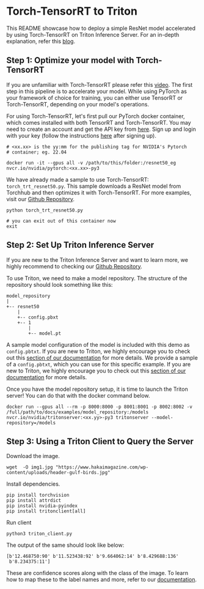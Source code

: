 # Torch-TensorRT to Triton

This README showcase how to deploy a simple ResNet model accelerated by using Torch-TensorRT on Triton Inference Server. For an in-depth explanation, refer this [blog](https://TODO_add_blog_link). 
## Step 1: Optimize your model with Torch-TensorRT

If you are unfamiliar with Torch-TensorRT please refer this [video](https://www.youtube.com/watch?v=TU5BMU6iYZ0&ab_channel=NVIDIADeveloper). The first step in this pipeline is to accelerate your model. While using PyTorch as your framework of choice for training, you can either use TensorRT or Torch-TensorRT, depending on your model's operations.

For using Torch-TensorRT, let's first pull our PyTorch docker container, which comes installed with both TensorRT and Torch-TensorRT. You may need to create an account and get the API key from [here](https://ngc.nvidia.com/setup/). Sign up and login with your key (follow the instructions [here](https://ngc.nvidia.com/setup/api-key) after signing up).

```
# <xx.xx> is the yy:mm for the publishing tag for NVIDIA's Pytorch 
# container; eg. 22.04

docker run -it --gpus all -v /path/to/this/folder:/resnet50_eg nvcr.io/nvidia/pytorch:<xx.xx>-py3
```

We have already made a sample to use Torch-TensorRT: `torch_trt_resnet50.py`. This sample downloads a ResNet model from Torchhub and then optimizes it with Torch-TensorRT. For more examples, visit our [Github Repository](https://github.com/NVIDIA/Torch-TensorRT/tree/master/notebooks).

```
python torch_trt_resnet50.py

# you can exit out of this container now
exit
```

## Step 2: Set Up Triton Inference Server

If you are new to the Triton Inference Server and want to learn more, we highly recommend to checking our [Github Repository](https://github.com/triton-inference-server).

To use Triton, we need to make a model repository. The structure of the repository should look something like this:
```
model_repository
|
+-- resnet50
    |
    +-- config.pbxt
    +-- 1
        |
        +-- model.pt
```

A sample model configuration of the model is included with this demo as `config.pbtxt`. If you are new to Triton, we highly encourage you to check out this [section of our documentation](https://github.com/triton-inference-server/server/blob/main/docs/model_configuration.md) for more details. We provide a sample of a `config.pbtxt`, which you can use for this specific example. If you are new to Triton, we highly encourage you to check out this [section of our documentation](https://github.com/triton-inference-server/server/blob/main/docs/model_configuration.md) for more details. 

Once you have the model repository setup, it is time to launch the Triton server! You can do that with the docker command below.
```
docker run --gpus all --rm -p 8000:8000 -p 8001:8001 -p 8002:8002 -v /full/path/to/docs/examples/model_repository:/models nvcr.io/nvidia/tritonserver:<xx.yy>-py3 tritonserver --model-repository=/models
```

## Step 3: Using a Triton Client to Query the Server

Download the image.

```
wget  -O img1.jpg "https://www.hakaimagazine.com/wp-content/uploads/header-gulf-birds.jpg"
```

Install dependencies.
```
pip install torchvision
pip install attrdict
pip install nvidia-pyindex
pip install tritonclient[all]
```

Run client
```
python3 triton_client.py
```
The output of the same should look like below:
```
[b'12.468750:90' b'11.523438:92' b'9.664062:14' b'8.429688:136'
 b'8.234375:11']
```
These are confidence scores along with the class of the image. To learn how to map these to the label names and more, refer to our [documentation](https://github.com/triton-inference-server/server/tree/main/docs).